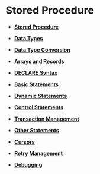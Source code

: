 # Stored Procedure<a name="EN-US_TOPIC_0245374599"></a>

-   **[Stored Procedure](stored-procedure-21.md)**  

-   **[Data Types](data-types-22.md)**  

-   **[Data Type Conversion](data-type-conversion.md)**  

-   **[Arrays and Records](arrays-and-records.md)**  

-   **[DECLARE Syntax](declare-syntax.md)**  

-   **[Basic Statements](basic-statements.md)**  

-   **[Dynamic Statements](dynamic-statements.md)**  

-   **[Control Statements](control-statements.md)**  

-   **[Transaction Management](Transaction-Management.md)**  

-   **[Other Statements](other-statements.md)**  

-   **[Cursors](cursors.md)**  

-   **[Retry Management](retry-management.md)**  

-   **[Debugging](debugging.md)**  

